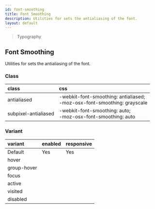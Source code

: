 ```yaml
---
id: font-smoothing
title: Font Smoothing
description: Utilities for sets the antialiasing of the font.
layout: default
---
```


> Typography

## Font Smoothing

Utilities for sets the antialiasing of the font.

### Class

| <span class="px-3 py-1 text-white bg-charcoal-100 rounded-full">class</span> | <span class="px-3 py-1 text-white bg-charcoal-100 rounded-full">css</span> |
|:--|:--|
| antialiased | -webkit-font-smoothing: antialiased; <br> -moz-osx-font-smoothing: grayscale |
| subpixel-antialiased | -webkit-font-smoothing: auto; <br> -moz-osx-font-smoothing: auto |

### Variant

| <span class="px-3 py-1 text-white bg-charcoal-100 rounded-full">variant</span> | <span class="px-3 py-1 text-white bg-charcoal-100 rounded-full">enabled</span> | <span class="px-3 py-1 text-white bg-charcoal-100 rounded-full">responsive</span> |
|:--|:--|:--|
| Default | Yes | Yes |
| hover| | |
| group-hover | | |
| focus | | |
| active | | |
| visited | | |
| disabled | | |
